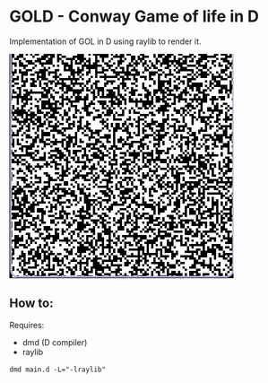 # GOLD - Conway Game of life in D

Implementation of GOL in D using raylib to render it.

![gold](./gold.gif)

## How to:

Requires:
- dmd (D compiler)
- raylib

```console
dmd main.d -L="-lraylib"
```
